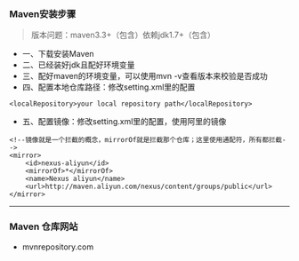 ### Maven安装步骤
> 版本问题：maven3.3+（包含）依赖jdk1.7+（包含）

- 一、下载安装Maven
- 二、已经装好jdk且配好环境变量
- 三、配好maven的环境变量，可以使用mvn -v查看版本来校验是否成功
- 四、配置本地仓库路径：修改setting.xml里的配置

```
<localRepository>your local repository path</localRepository>
```

- 五、配置镜像：修改setting.xml里的配置，使用阿里的镜像

```
<!--镜像就是一个拦截的概念，mirrorOf就是拦截那个仓库；这里使用通配符，所有都拦截-->
<mirror>
    <id>nexus-aliyun</id>
    <mirrorOf>*</mirrorOf>
    <name>Nexus aliyun</name>
    <url>http://maven.aliyun.com/nexus/content/groups/public</url>
</mirror>
```

---

### Maven 仓库网站
- mvnrepository.com